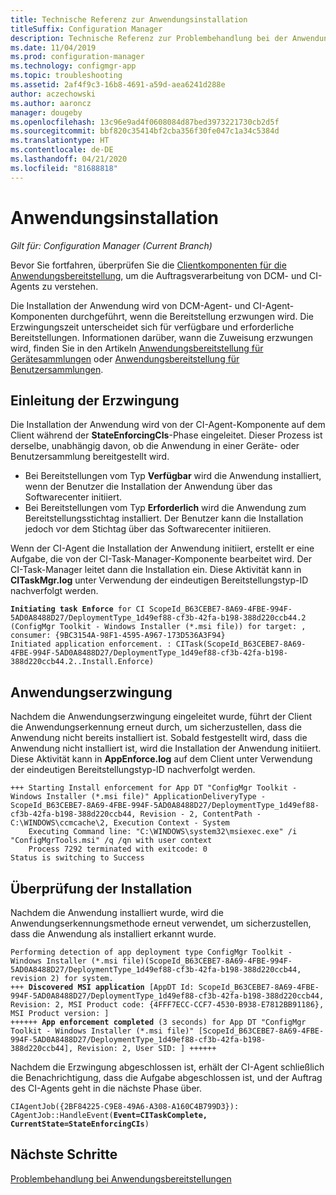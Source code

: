 ```yaml
---
title: Technische Referenz zur Anwendungsinstallation
titleSuffix: Configuration Manager
description: Technische Referenz zur Problembehandlung bei der Anwendungsinstallation für Configuration Manager.
ms.date: 11/04/2019
ms.prod: configuration-manager
ms.technology: configmgr-app
ms.topic: troubleshooting
ms.assetid: 2af4f9c3-16b8-4691-a59d-aea6241d288e
author: aczechowski
ms.author: aaroncz
manager: dougeby
ms.openlocfilehash: 13c96e9ad4f0608084d87bed3973221730cb2d5f
ms.sourcegitcommit: bbf820c35414bf2cba356f30fe047c1a34c5384d
ms.translationtype: HT
ms.contentlocale: de-DE
ms.lasthandoff: 04/21/2020
ms.locfileid: "81688818"
---
```

# <a name="application-installation"></a>Anwendungsinstallation

*Gilt für: Configuration Manager (Current Branch)*

Bevor Sie fortfahren, überprüfen Sie die [Clientkomponenten für die Anwendungsbereitstellung](client-components-technical-reference.md), um die Auftragsverarbeitung von DCM- und CI-Agents zu verstehen.

Die Installation der Anwendung wird von DCM-Agent- und CI-Agent-Komponenten durchgeführt, wenn die Bereitstellung erzwungen wird. Die Erzwingungszeit unterscheidet sich für verfügbare und erforderliche Bereitstellungen. Informationen darüber, wann die Zuweisung erzwungen wird, finden Sie in den Artikeln [Anwendungsbereitstellung für Gerätesammlungen](device-deployment-technical-reference.md) oder [Anwendungsbereitstellung für Benutzersammlungen](user-deployment-technical-reference.md).

## <a name="enforcement-initiation"></a>Einleitung der Erzwingung

Die Installation der Anwendung wird von der CI-Agent-Komponente auf dem Client während der **StateEnforcingCIs**-Phase eingeleitet. Dieser Prozess ist derselbe, unabhängig davon, ob die Anwendung in einer Geräte- oder Benutzersammlung bereitgestellt wird.

- Bei Bereitstellungen vom Typ **Verfügbar** wird die Anwendung installiert, wenn der Benutzer die Installation der Anwendung über das Softwarecenter initiiert.
- Bei Bereitstellungen vom Typ **Erforderlich** wird die Anwendung zum Bereitstellungsstichtag installiert. Der Benutzer kann die Installation jedoch vor dem Stichtag über das Softwarecenter initiieren.

Wenn der CI-Agent die Installation der Anwendung initiiert, erstellt er eine Aufgabe, die von der CI-Task-Manager-Komponente bearbeitet wird. Der CI-Task-Manager leitet dann die Installation ein. Diese Aktivität kann in **CITaskMgr.log** unter Verwendung der eindeutigen Bereitstellungstyp-ID nachverfolgt werden.

<pre><code class="lang-text"><b>Initiating task Enforce</b> for CI ScopeId_B63CEBE7-8A69-4FBE-994F-5AD0A8488D27/DeploymentType_1d49ef88-cf3b-42fa-b198-388d220ccb44.2 (ConfigMgr Toolkit - Windows Installer (*.msi file)) for target: , consumer: {9BC3154A-98F1-4595-A967-173D536A3F94}
Initiated application enforcement. : CITask(ScopeId_B63CEBE7-8A69-4FBE-994F-5AD0A8488D27/DeploymentType_1d49ef88-cf3b-42fa-b198-388d220ccb44.2..Install.Enforce)
</code></pre>

## <a name="application-enforcement"></a>Anwendungserzwingung

Nachdem die Anwendungserzwingung eingeleitet wurde, führt der Client die Anwendungserkennung erneut durch, um sicherzustellen, dass die Anwendung nicht bereits installiert ist. Sobald festgestellt wird, dass die Anwendung nicht installiert ist, wird die Installation der Anwendung initiiert. Diese Aktivität kann in **AppEnforce.log** auf dem Client unter Verwendung der eindeutigen Bereitstellungstyp-ID nachverfolgt werden.

```text
+++ Starting Install enforcement for App DT "ConfigMgr Toolkit - Windows Installer (*.msi file)" ApplicationDeliveryType - ScopeId_B63CEBE7-8A69-4FBE-994F-5AD0A8488D27/DeploymentType_1d49ef88-cf3b-42fa-b198-388d220ccb44, Revision - 2, ContentPath - C:\WINDOWS\ccmcache\2, Execution Context - System
    Executing Command line: "C:\WINDOWS\system32\msiexec.exe" /i "ConfigMgrTools.msi" /q /qn with user context
    Process 7292 terminated with exitcode: 0
Status is switching to Success
```

## <a name="installation-verification"></a>Überprüfung der Installation

Nachdem die Anwendung installiert wurde, wird die Anwendungserkennungsmethode erneut verwendet, um sicherzustellen, dass die Anwendung als installiert erkannt wurde.

<pre><code class="lang-text">Performing detection of app deployment type ConfigMgr Toolkit - Windows Installer (*.msi file)(ScopeId_B63CEBE7-8A69-4FBE-994F-5AD0A8488D27/DeploymentType_1d49ef88-cf3b-42fa-b198-388d220ccb44, revision 2) for system.
+++ <b>Discovered MSI application</b> [AppDT Id: ScopeId_B63CEBE7-8A69-4FBE-994F-5AD0A8488D27/DeploymentType_1d49ef88-cf3b-42fa-b198-388d220ccb44, Revision: 2, MSI Product code: {4FFF7ECC-CCF7-4530-B938-E7812BB91186}, MSI Product version: ]
++++++ <b>App enforcement completed</b> (3 seconds) for App DT "ConfigMgr Toolkit - Windows Installer (*.msi file)" [ScopeId_B63CEBE7-8A69-4FBE-994F-5AD0A8488D27/DeploymentType_1d49ef88-cf3b-42fa-b198-388d220ccb44], Revision: 2, User SID: ] ++++++
</code></pre>

Nachdem die Erzwingung abgeschlossen ist, erhält der CI-Agent schließlich die Benachrichtigung, dass die Aufgabe abgeschlossen ist, und der Auftrag des CI-Agents geht in die nächste Phase über.

<pre><code class="lang-text">CIAgentJob({2BF84225-C9E8-49A6-A308-A160C4B799D3}): CAgentJob::HandleEvent(<b>Event=CITaskComplete, CurrentState=StateEnforcingCIs</b>)
</code></pre>

## <a name="next-steps"></a>Nächste Schritte

[Problembehandlung bei Anwendungsbereitstellungen](../deploy-use/troubleshoot-application-deployment.md)
